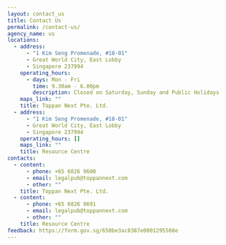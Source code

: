 ```yaml
---
layout: contact_us
title: Contact Us
permalink: /contact-us/
agency_name: us
locations:
  - address:
      - "1 Kim Seng Promenade, #18-01"
      - Great World City, East Lobby
      - Singapore 237994
    operating_hours:
      - days: Mon - Fri
        time: 9.30am - 6.00pm
        description: Closed on Saturday, Sunday and Public Holidays
    maps_link: ""
    title: Toppan Next Pte. Ltd.
  - address:
      - "1 Kim Seng Promenade, #18-01"
      - Great World City, East Lobby
      - Singapore 237994
    operating_hours: []
    maps_link: ""
    title: Resource Centre
contacts:
  - content:
      - phone: +65 6826 9600
      - email: legalpub@toppannext.com
      - other: ""
    title: Toppan Next Pte. Ltd.
  - content:
      - phone: +65 6826 9691
      - email: legalpub@toppannext.com
      - other: ""
    title: Resource Centre
feedback: https://form.gov.sg/650be3ac8387e0001295508e
---
```

